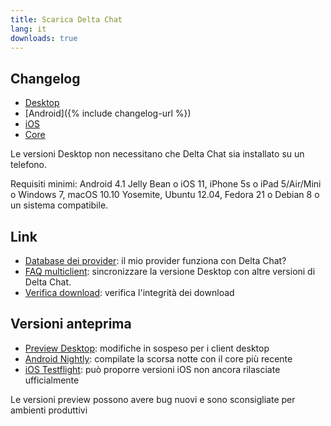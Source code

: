 ```yaml
---
title: Scarica Delta Chat
lang: it
downloads: true
---
```


## Changelog

* [Desktop](https://github.com/deltachat/deltachat-desktop/blob/master/CHANGELOG.md)
* [Android]({% include changelog-url %})
* [iOS](https://github.com/deltachat/deltachat-ios/blob/master/CHANGELOG.md)
* [Core](https://github.com/deltachat/deltachat-core-rust/blob/master/CHANGELOG.md)

Le versioni Desktop non necessitano che Delta Chat sia installato su un telefono.

Requisiti minimi:
Android 4.1 Jelly Bean
o iOS 11, iPhone 5s o iPad 5/Air/Mini
o Windows 7, macOS 10.10 Yosemite, Ubuntu 12.04, Fedora 21 o Debian 8
o un sistema compatibile.

## Link

* [Database dei provider](https://providers.delta.chat/): il mio provider funziona con Delta Chat?
* [FAQ multiclient](help#multiclient): sincronizzare la versione Desktop con altre versioni di Delta Chat.
* [Verifica download](verify-downloads): verifica l'integrità dei download

## Versioni anteprima

* [Preview Desktop](https://download.delta.chat/desktop/preview/): modifiche in sospeso per i client desktop
* [Android Nightly](https://download.delta.chat/android/nightly/): compilate la scorsa notte con il core più recente
* [iOS Testflight](https://testflight.apple.com/join/uEMc1NxS): può proporre versioni iOS non ancora rilasciate ufficialmente

Le versioni preview possono avere bug nuovi e sono sconsigliate per ambienti produttivi